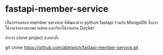 # fastapi-member-service
เป็นการทดสอบ member service ที่พัฒนาด้วย python fastapi ร่วมกับ MongoDb ซึ่งการใช้งานจำลองสภาพแวดล้อม และเรียกใช้งานผ่าน Docker

ทำการ clone project ด้วยคำสั่ง 

git clone https://github.com/abhiwich/fastapi-member-service.git
